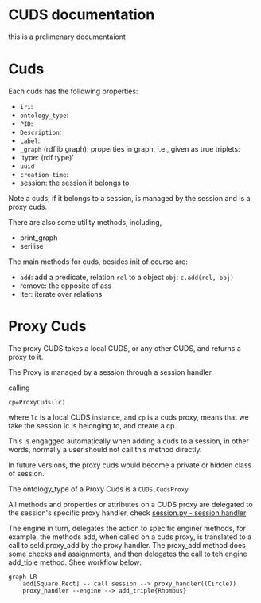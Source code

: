 # CUDS documentation

this is a prelimenary documentaiont

# Cuds
Each cuds has the following properties:

- `iri`:
- `ontology_type`: 
- `PID`:
- `Description`:
- `Label`:
- `_graph` (rdflib graph):
properties in graph, i.e., given as true triplets:
- 'type: (rdf type)'
- `uuid`
- `creation time`:
- session: the session it belongs to. 

Note a cuds, if it belongs to a session, is managed by the session and is a proxy cuds. 

There are also some utility methods, including, 

- print_graph
- serilise 


The main methods for cuds, besides init of course are: 

- `add`: add a predicate, relation `rel` to a object `obj`: `c.add(rel, obj)`
- remove: the opposite of ass 
- iter: iterate over relations

# Proxy Cuds

The proxy CUDS takes a local CUDS, or any other CUDS, and returns a proxy to it. 

The Proxy is managed by a session through a session handler. 


calling 

```
cp=ProxyCuds(lc) 
```
where `lc` is a local CUDS instance, and `cp` is a cuds proxy, means that we take the session lc is belonging to, and create a cp.

This is engagged automatically when adding a cuds to a session, in other words, normally a user should not call this method directly. 

In future versions, the proxy cuds would become a private or hidden class of session. 

The ontology_type of a Proxy Cuds is a `CUDS.CudsProxy`

All methods and properties or attributes on a CUDS proxy are delegated to the session's specific proxy handler, check [session.py - session handler](./session.py)


The engine in turn, delegates the action to specific enginer methods, for example, the methods add, when called on a cuds proxy, is translated to a call to seld.proxy_add by the proxy handler. The proxy_add method does some checks and assignments, and then delegates the call to teh engine add_tiple method. Shee workflow below: 

```
graph LR
    add[Square Rect] -- call session --> proxy_handler((Circle))
    proxy_handler --engine --> add_triple{Rhombus}
```
